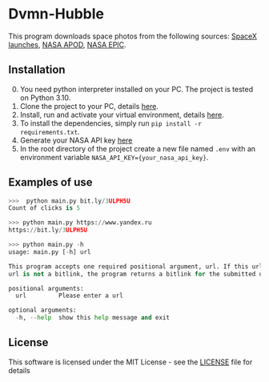 # Dvmn-Hubble
This program downloads space photos from the following sources: [SpaceX launches](https://docs.spacexdata.com/), [NASA APOD](https://apod.nasa.gov/apod/), [NASA EPIC](https://epic.gsfc.nasa.gov/).

## Installation
0. You need python interpreter installed on your PС. The project is tested on Python 3.10.
1. Clone the project to your PC, details [here](https://docs.github.com/en/repositories/creating-and-managing-repositories/cloning-a-repository).
2. Install, run and activate your virtual environment, details [here](https://docs.python-guide.org/dev/virtualenvs/).
3. To install the dependencies, simply run ```pip install -r requirements.txt```.
4. Generate your NASA API key [here](https://api.nasa.gov/) 
5. In the root directory of the project create a new file named `.env` with an environment variable `NASA_API_KEY={your_nasa_api_key}`.

## Examples of use
```python
>>>  python main.py bit.ly/3ULPH5U
Count of clicks is 5
```
```python
>>> python main.py https://www.yandex.ru
https://bit.ly/3ULPH5U
```
```python
>>> python main.py -h            
usage: main.py [-h] url

This program accepts one required positional argument, url. If this url is a bitlink, the program returns a count of clicks on this bitlink. If the     
url is not a bitlink, the program returns a bitlink for the submitted url.

positional arguments:
  url         Please enter a url

optional arguments:
  -h, --help  show this help message and exit
```

## License
This software is licensed under the MIT License - see the [LICENSE](https://github.com/vdesyatke/Dvmn-Weather/blob/master/LICENSE) file for details
